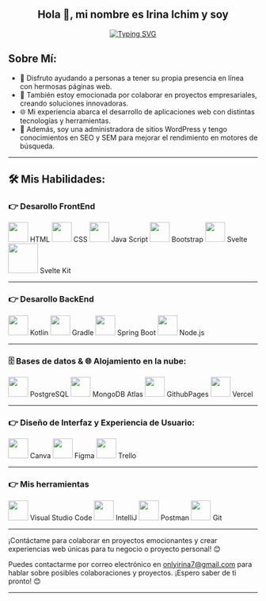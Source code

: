 <div align="center">

## Hola 👋, mi nombre es Irina Ichim y soy
[![Typing SVG](https://readme-typing-svg.herokuapp.com?font=Monserrat+&weight=500&size=22&pause=1000&color=DE43BA&width=440&height=60&lines=Desarolladora+Full-Stack;Administradora+de+sitios+WordPress;Conocedora+de+SEO+y+SEM)](https://git.io/typing-svg)

</div>

## Sobre Mí:
- 🚀 Disfruto ayudando a personas a tener su propia presencia en línea con hermosas páginas web.
- 💼 También estoy emocionada por colaborar en proyectos empresariales, creando soluciones innovadoras.
- 🌐 Mi experiencia abarca el desarrollo de aplicaciones web con distintas tecnologías y herramientas.
- 📝 Además, soy una administradora de sitios WordPress y tengo conocimientos en SEO y SEM para mejorar el rendimiento en motores de búsqueda.

---

## 🛠️ Mis Habilidades:

<a name="frontend-development"></a>
### 👉 Desarollo FrontEnd

<img src="https://www.logolynx.com/images/logolynx/4e/4e441838b106d7cb1154de0eb7501381.png" width="40" height="40"> HTML
<img src="https://www.logolynx.com/images/logolynx/a6/a60635561d41eceb9cb2411cc7648b81.jpeg" width="40" height="40"> CSS
<img src="https://www.logolynx.com/images/logolynx/fc/fc9b448722d69b5937c40554bd8737ea.png" width="40" height="40"> Java Script
<img src="https://cdn.icon-icons.com/icons2/2415/PNG/96/bootstrap_plain_wordmark_logo_icon_146620.png" width="40" height="40"> Bootstrap
<img src="https://camo.githubusercontent.com/d3f047dd004c03ef9d388905a37442291035da8729411e7503e728b5ab2f379c/68747470733a2f2f7062732e7477696d672e636f6d2f70726f66696c655f696d616765732f313132313339353931313834393036323430302f3765786d4a4567342e706e67" width="40" height="40"> Svelte
<img src="https://kevinmatsunaga.com/content/images/size/w1200/2022/04/sveltekit-logo.png" width="60" height="60"> Svelte Kit

---

### 👉 Desarollo BackEnd

<img src="https://cdn.icon-icons.com/icons2/2107/PNG/512/file_type_kotlin_icon_130487.png" width="40" height="40"> Kotlin
<img src="https://cdn.icon-icons.com/icons2/2699/PNG/512/gradle_logo_icon_171050.png" width="40" height="40"> Gradle
<img src="https://th.bing.com/th?id=OSK.181d78576078d11fd69e18a189bf0c6b&w=188&h=132&c=7&o=6&dpr=1.3&pid=SANGAM" width="40" height="40"> Spring Boot
<img src="https://cdn.icon-icons.com/icons2/2622/PNG/96/brand_node_icon_157859.png" width="40" height="40"> Node.js

---

### 🗄️ Bases de datos & 🌐 Alojamiento en la nube:

<img src="https://cdn.icon-icons.com/icons2/2667/PNG/96/folder_postgres_icon_161286.png" width="40" height="40"> PostgreSQL
<img src="https://cdn.icon-icons.com/icons2/2415/PNG/512/mongodb_plain_wordmark_logo_icon_146423.png" width="40" height="40"> MongoDB Atlas
<img src="https://cdn.icon-icons.com/icons2/2107/PNG/512/folder_type_github_opened_icon_129960.png" width="40" height="40"> GithubPages
<img src="https://cdn.icon-icons.com/icons2/3915/PNG/512/vercel_logo_icon_249276.png" width="40" height="40"> Vercel

---

### 👉 Diseño de Interfaz y Experiencia de Usuario: 

<img src="https://cdn.icon-icons.com/icons2/2699/PNG/512/canva_logo_icon_168460.png" width="40" height="40"> Canva
<img src="https://cdn.icon-icons.com/icons2/2429/PNG/512/figma_logo_icon_147289.png" width="40" height="40"> Figma
<img src="https://cdn.icon-icons.com/icons2/3041/PNG/512/trello_logo_icon_189227.png" width="40" height="40"> Trello


---

### 👉 Mis herramientas 

<img src="https://cdn.icon-icons.com/icons2/3053/PNG/512/microsoft_visual_studio_code_alt_macos_bigsur_icon_189952.png" width="40" height="40"> Visual Studio Code
<img src="https://cdn.icon-icons.com/icons2/3053/PNG/512/intellij_macos_bigsur_icon_190061.png" width="40" height="40"> IntelliJ
<img src="https://cdn.icon-icons.com/icons2/3053/PNG/512/postman_macos_bigsur_icon_189815.png" width="40" height="40"> Postman
<img src="https://cdn.icon-icons.com/icons2/2406/PNG/512/github_git_icon_145985.png" width="40" height="40"> Git

---

¡Contáctame para colaborar en proyectos emocionantes y crear experiencias web únicas para tu negocio o proyecto personal! 😊

Puedes contactarme por correo electrónico en [onlyirina7@gmail.com](mailto:onlyirina7@gmail.com) para hablar sobre posibles colaboraciones y proyectos. ¡Espero saber de ti pronto! 😊


---


